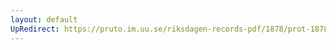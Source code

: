 ```yaml
---
layout: default
UpRedirect: https://pruto.im.uu.se/riksdagen-records-pdf/1878/prot-1878--ak--019/prot-1878--ak--019_027.pdf
---
```

